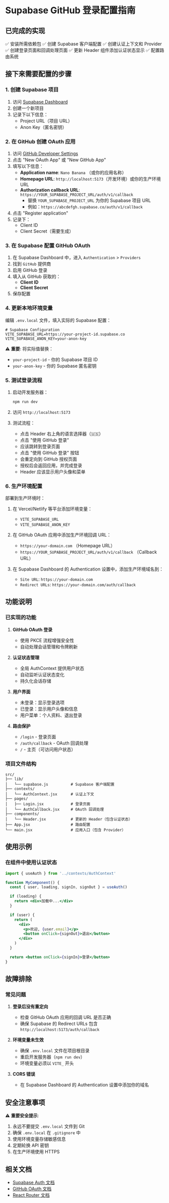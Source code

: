 # Supabase GitHub 登录配置指南

## 已完成的实现

✅ 安装所需依赖包
✅ 创建 Supabase 客户端配置
✅ 创建认证上下文和 Provider
✅ 创建登录页面和回调处理页面
✅ 更新 Header 组件添加认证状态显示
✅ 配置路由系统

## 接下来需要配置的步骤

### 1. 创建 Supabase 项目

1. 访问 [Supabase Dashboard](https://app.supabase.com/)
2. 创建一个新项目
3. 记录下以下信息：
   - Project URL（项目 URL）
   - Anon Key（匿名密钥）

### 2. 在 GitHub 创建 OAuth 应用

1. 访问 [GitHub Developer Settings](https://github.com/settings/developers)
2. 点击 "New OAuth App" 或 "New GitHub App"
3. 填写以下信息：
   - **Application name**: `Nano Banana` （或你的应用名称）
   - **Homepage URL**: `http://localhost:5173`（开发环境）或你的生产环境 URL
   - **Authorization callback URL**: `https://YOUR_SUPABASE_PROJECT_URL/auth/v1/callback`
     - 替换 `YOUR_SUPABASE_PROJECT_URL` 为你的 Supabase 项目 URL
     - 例如：`https://abcdefgh.supabase.co/auth/v1/callback`
4. 点击 "Register application"
5. 记录下：
   - Client ID
   - Client Secret（需要生成）

### 3. 在 Supabase 配置 GitHub OAuth

1. 在 Supabase Dashboard 中，进入 `Authentication` > `Providers`
2. 找到 `GitHub` 提供商
3. 启用 GitHub 登录
4. 填入从 GitHub 获取的：
   - **Client ID**
   - **Client Secret**
5. 保存配置

### 4. 更新本地环境变量

编辑 `.env.local` 文件，填入实际的 Supabase 配置：

```env
# Supabase Configuration
VITE_SUPABASE_URL=https://your-project-id.supabase.co
VITE_SUPABASE_ANON_KEY=your-anon-key
```

⚠️ **重要**: 将实际值替换：
- `your-project-id` - 你的 Supabase 项目 ID
- `your-anon-key` - 你的 Supabase 匿名密钥

### 5. 测试登录流程

1. 启动开发服务器：
   ```bash
   npm run dev
   ```

2. 访问 `http://localhost:5173`

3. 测试流程：
   - 点击 Header 右上角的语言选择器（🇺🇸）
   - 点击 "使用 GitHub 登录"
   - 应该跳转到登录页面
   - 点击 "使用 GitHub 登录" 按钮
   - 会重定向到 GitHub 授权页面
   - 授权后会返回应用，并完成登录
   - Header 应该显示用户头像和菜单

### 6. 生产环境配置

部署到生产环境时：

1. 在 Vercel/Netlify 等平台添加环境变量：
   - `VITE_SUPABASE_URL`
   - `VITE_SUPABASE_ANON_KEY`

2. 在 GitHub OAuth 应用中添加生产环境回调 URL：
   - `https://your-domain.com` （Homepage URL）
   - `https://YOUR_SUPABASE_PROJECT_URL/auth/v1/callback` （Callback URL）

3. 在 Supabase Dashboard 的 Authentication 设置中，添加生产环境域名到：
   - `Site URL`: `https://your-domain.com`
   - `Redirect URLs`: `https://your-domain.com/auth/callback`

## 功能说明

### 已实现的功能

1. **GitHub OAuth 登录**
   - 使用 PKCE 流程增强安全性
   - 自动处理会话管理和令牌刷新

2. **认证状态管理**
   - 全局 AuthContext 提供用户状态
   - 自动监听认证状态变化
   - 持久化会话存储

3. **用户界面**
   - 未登录：显示登录选项
   - 已登录：显示用户头像和信息
   - 用户菜单：个人资料、退出登录

4. **路由保护**
   - `/login` - 登录页面
   - `/auth/callback` - OAuth 回调处理
   - `/` - 主页（可访问用户状态）

### 项目文件结构

```
src/
├── lib/
│   └── supabase.js          # Supabase 客户端配置
├── contexts/
│   └── AuthContext.jsx      # 认证上下文
├── pages/
│   ├── Login.jsx            # 登录页面
│   └── AuthCallback.jsx     # OAuth 回调处理
├── components/
│   └── Header.jsx           # 更新的 Header（包含认证状态）
├── App.jsx                  # 路由配置
└── main.jsx                 # 应用入口（包含 Provider）
```

## 使用示例

### 在组件中使用认证状态

```jsx
import { useAuth } from '../contexts/AuthContext'

function MyComponent() {
  const { user, loading, signIn, signOut } = useAuth()

  if (loading) {
    return <div>加载中...</div>
  }

  if (user) {
    return (
      <div>
        <p>欢迎, {user.email}</p>
        <button onClick={signOut}>退出</button>
      </div>
    )
  }

  return <button onClick={signIn}>登录</button>
}
```

## 故障排除

### 常见问题

1. **登录后没有重定向**
   - 检查 GitHub OAuth 应用的回调 URL 是否正确
   - 确保 Supabase 的 Redirect URLs 包含 `http://localhost:5173/auth/callback`

2. **环境变量未生效**
   - 确保 `.env.local` 文件在项目根目录
   - 重启开发服务器（`npm run dev`）
   - 环境变量必须以 `VITE_` 开头

3. **CORS 错误**
   - 在 Supabase Dashboard 的 Authentication 设置中添加你的域名

## 安全注意事项

⚠️ **重要安全提示**:

1. 永远不要提交 `.env.local` 文件到 Git
2. 确保 `.env.local` 在 `.gitignore` 中
3. 使用环境变量存储敏感信息
4. 定期轮换 API 密钥
5. 在生产环境使用 HTTPS

## 相关文档

- [Supabase Auth 文档](https://supabase.com/docs/guides/auth)
- [GitHub OAuth 文档](https://docs.github.com/en/developers/apps/building-oauth-apps)
- [React Router 文档](https://reactrouter.com/)
